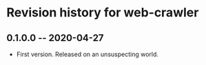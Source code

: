 # Revision history for web-crawler

## 0.1.0.0 -- 2020-04-27

* First version. Released on an unsuspecting world.
